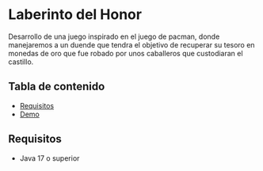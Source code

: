 # Laberinto del Honor

Desarrollo de una juego inspirado en el juego de pacman, donde manejaremos a un duende que tendra el objetivo de recuperar su tesoro en monedas de oro que fue robado por unos caballeros que custodiaran el castillo.

## Tabla de contenido
- [Requisitos](#requisitos)
- [Demo](#demo)

## Requisitos 

- Java 17 o superior










